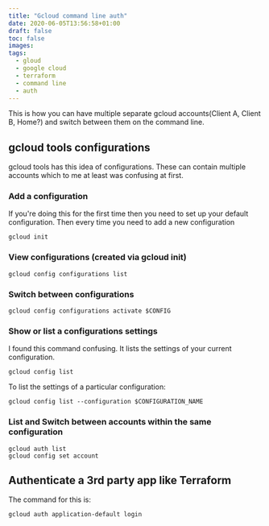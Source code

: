```yaml
---
title: "Gcloud command line auth"
date: 2020-06-05T13:56:58+01:00
draft: false
toc: false
images:
tags:
  - gloud
  - google cloud
  - terraform
  - command line
  - auth
---
```


This is how you can have multiple separate gcloud accounts(Client A, Client B, Home?) and switch between them on the command line.

## gcloud tools configurations
gcloud tools has this idea of configurations. These can contain multiple accounts which to me at least was confusing at first. 

### Add a configuration
If you're doing this for the first time then you need to set up your default configuration. Then every time you need to add a new configuration
```
gcloud init
```

### View configurations (created via gcloud init)
```
gcloud config configurations list
```

### Switch between configurations
```
gcloud config configurations activate $CONFIG
```


### Show or list a configurations settings
I found this command confusing. It lists the settings of your current configuration.
```
gcloud config list
```
To list the settings of a particular configuration:
```
gcloud config list --configuration $CONFIGURATION_NAME
```

### List and Switch between accounts within the same configuration
```
gcloud auth list
gcloud config set account
```


## Authenticate a 3rd party app like Terraform
The command for this is:
```
gcloud auth application-default login
```

